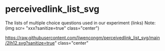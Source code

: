 # perceivedlink_list_svg
<body>
  The lists of multiple choice questions used in our experiment (links)
  Note: (img scr= "xxx?sanitize=true" class="center")
  
  https://raw.githubusercontent.com/liwencongm/perceivedlink_list_svg/main/2lh12.svg?sanitize=true" class="center"
 </body>
